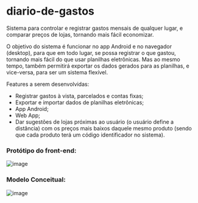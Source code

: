 # diario-de-gastos
Sistema para controlar e registrar gastos mensais de qualquer lugar, e comparar preços de lojas, tornando mais fácil economizar.

O objetivo do sistema é funcionar no app Android e no navegador (desktop), para que em todo lugar, se possa registrar o que gastou, tornando mais fácil do que usar planilhas eletrônicas. Mas ao mesmo tempo, também permitirá exportar os dados gerados para as planilhas, e vice-versa, para ser um sistema flexível. 

Features a serem desenvolvidas:
- Registrar gastos à vista, parcelados e contas fixas;
- Exportar e importar dados de planilhas eletrônicas;
- App Android;
- Web App;
- Dar sugestões de lojas próximas ao usuário (o usuário define a distância) com os preços mais baixos daquele mesmo produto (sendo que cada produto terá um código identificador no sistema).

### Protótipo do front-end:

![image](https://user-images.githubusercontent.com/108240122/222926155-0b52ae42-ee61-449c-b3db-c81a29f03e2a.png)

### Modelo Conceitual:

![image](https://user-images.githubusercontent.com/108240122/230748409-6620b3b6-bff5-49d6-929b-bce619b185ae.png)


